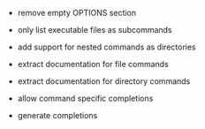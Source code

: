 - remove empty OPTIONS section

- only list executable files as subcommands
- add support for nested commands as directories
- extract documentation for file commands
- extract documentation for directory commands
- allow command specific completions
- generate completions
